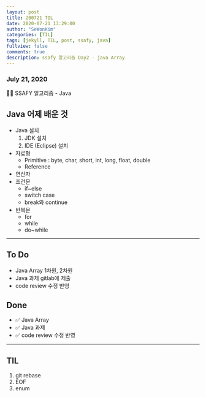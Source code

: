```yaml
---
layout: post
title: 200721 TIL
date: 2020-07-21 13:29:00
author: "SeWonKim"
categories: [TIL]
tags: [jekyll, TIL, post, ssafy, java]
fullview: false
comments: true
description: ssafy 알고리즘 Day2 - java Array
---
```


### July 21, 2020

👨‍💻 SSAFY 알고리즘 - Java

## Java 어제 배운 것

- Java 설치
  1. JDK 설치
  2. IDE (Eclipse) 설치
- 자료형
  - Primitive : byte, char, short, int, long, float, double
  - Reference
- 연산자
- 조건문
  - if~else
  - switch case
  - break와 continue
- 반복문
  - for
  - while
  - do~while

---

## To Do

- Java Array 1차원, 2차원
- Java 과제 gitlab에 제출
- code review 수정 반영

## Done

- ✅ Java Array
- ✅ Java 과제
- ✅ code review 수정 반영

---

## TIL

1. git rebase
2. EOF
3. enum
